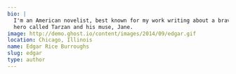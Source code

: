 ```yaml
---
bio: | 
  I'm an American novelist, best known for my work writing about a brave jungle
  hero called Tarzan and his muse, Jane.
image: http://demo.ghost.io/content/images/2014/09/edgar.gif
location: Chicago, Illinois
name: Edgar Rice Burroughs
slug: edgar
type: author
---
```

